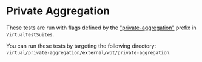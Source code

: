 # Private Aggregation

These tests are run with flags defined by the ["private-aggregation"] prefix in
`VirtualTestSuites`.

You can run these tests by targeting the following directory:
`virtual/private-aggregation/external/wpt/private-aggregation`.

["private-aggregation"]: https://source.chromium.org/chromium/chromium/src/+/main:third_party/blink/web_tests/VirtualTestSuites?q=file:third_party%2Fblink%2Fweb_tests%2FVirtualTestSuites%20%22%5C%22prefix%5C%22:%20%5C%22private-aggregation%5C%22%22
